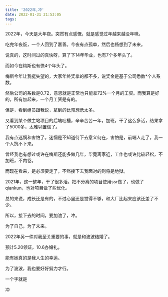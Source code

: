 ```yaml
---
title: '2022年,冲'
date: 2022-01-31 21:53:05
tags:
---
```


2022年，今天是大年夜。突然有点感慨，就是感觉过年越来越没年味。

吃完年夜饭，一个人回到了嘉善。今夜有点孤单，然后也畅想到了未来。

说真的，这时间过的真快呀，算了下14年毕业，也有7个多年头了。

而如今在梅斯也有快4个年头了。

<!-- more -->

梅斯今年让我挺失望的，大家年终奖拿的都不多，说奖金是基于公司悉数*个人系数。

然后公司的系数是0.72，意思就是正常也只能拿72%一个月的工资。而我算是好的，所有加起来，一个月工资是有的。 

但是，看到组员跟我说，拿到的比预想低太多。

又看到某个做主站项目的后端吐槽，辛辛苦苦一年，加班，干了这么多活，结果拿了5000多，太难以置信了。

我有点迷惘和害怕了。迷惘是不知道待下去意义何在，害怕是，前端人走了，我一个人抗不下来。

曾经我也有想过或许在梅斯还能多做几年，毕竟离家近，工作也或许比较轻松，不加班，不内卷。

而现在看来，是必须要走了，不然接下去我面对的则将是地狱。

2021年，这一整年，干了很多活。把不分离的项目使用ssr做了，也做了qiankun，也对项目做了些优化。

总的来说，成长还是有的，不过心里还是觉得不够，和大厂比起来应该还差了不少。

所以，接下去的时间，要加油了，冲。

为了自己，为了未来。

2022年另一件对我至关重要的事，就是和波波结婚了。

预计5.20领证，10.6办婚礼。

能有她真的是我人生的幸运。

为了波波，我也要好好努力才行。

一个字就是

冲






